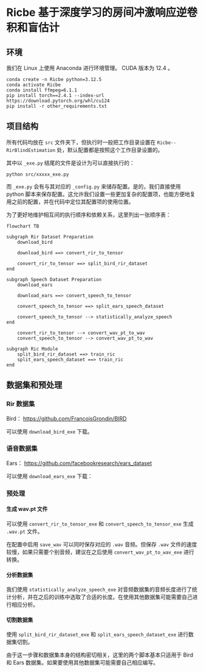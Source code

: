 # Ricbe 基于深度学习的房间冲激响应逆卷积和盲估计

## 环境

我们在 Linux 上使用 Anaconda 进行环境管理。 CUDA 版本为 12.4 。

```shell
conda create -n Ricbe python=3.12.5
conda activate Ricbe
conda install ffmpeg=6.1.1
pip install torch==2.4.1 --index-url https://download.pytorch.org/whl/cu124
pip install -r other_requirements.txt
```

## 项目结构

所有代码均放在 `src` 文件夹下，但执行时一般把工作目录设置在 `Ricbe--RirBlindEstimation` 处，默认配置都是按照这个工作目录设置的。

其中以 `_exe.py` 结尾的文件是设计为可以直接执行的：

```shell
python src/xxxxx_exe.py
```

而 `_exe.py` 会有与其对应的 `_config.py` 来储存配置。是的，我们直接使用 python 脚本来保存配置。这允许我们设置一些更加复杂的配置项，也能方便地复用之前的配置，并在代码中定位其配置项的使用位置。

为了更好地维护相互间的执行顺序和依赖关系，这里列出一张顺序表：

```mermaid
flowchart TB

subgraph Rir Dataset Preparation
    download_bird
    
    download_bird ==> convert_rir_to_tensor
    
    convert_rir_to_tensor ==> split_bird_rir_dataset
end

subgraph Speech Dataset Preparation
    download_ears

    download_ears ==> convert_speech_to_tensor

    convert_speech_to_tensor ==> split_ears_speech_dataset

    convert_speech_to_tensor --> statistically_analyze_speech
end

    convert_rir_to_tensor --> convert_wav_pt_to_wav
    convert_speech_to_tensor --> convert_wav_pt_to_wav

subgraph Ric Module
    split_bird_rir_dataset ==> train_ric
    split_ears_speech_dataset ==> train_ric
end
```


## 数据集和预处理

### Rir 数据集

Bird： https://github.com/FrancoisGrondin/BIRD

可以使用 `download_bird_exe` 下载。

### 语音数据集

Ears： https://github.com/facebookresearch/ears_dataset

可以使用 `download_ears_exe` 下载：

### 预处理

#### 生成 wav.pt 文件

可以使用 `convert_rir_to_tensor_exe` 和 `convert_speech_to_tensor_exe` 生成 `.wav.pt` 文件。

在配置中启用 `save_wav` 可以同时保存对应的 `.wav` 音频。但保存 `.wav` 文件的速度较慢，如果只需要个别音频，建议在之后使用 `convert_wav_pt_to_wav_exe` 进行转换。

#### 分析数据集

我们使用 `statistically_analyze_speech_exe` 对音频数据集的音频长度进行了统计分析，并在之后的训练中选取了合适的长度。在使用其他数据集可能需要自己进行相应分析。

#### 切割数据集

使用 `split_bird_rir_dataset_exe` 和 `split_ears_speech_dataset_exe` 进行数据集切割。

由于这一步骤和数据集本身的结构密切相关，这里的两个脚本基本只适用于 Bird 和 Ears 数据集。如果要使用其他数据集可能需要自己相应编写。

